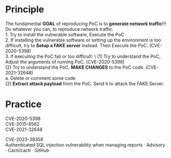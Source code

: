 # Principle
The fundamental **GOAL** of reproducing PoC is to **generate network traffic**!!! Do whatever you can, to reproduce network traffic.  \
	1. Try to install the vulnerable software,  Execute the PoC                                                                    \
	2. If installing the vulnerable software or setting up the environment is too difficult,  try to **Setup a FAKE server** instead.  Then Execute the PoC. (CVE-2020-5398)       \
	3. If executing the PoC fail or too difficult:                                                              \ 
	(1) Try to understand the PoC, Adjust the arguments of running PoC.  (CVE-2020-5398)                        \
	(2) Try to understand the PoC, **MAKE CHANGES** to the PoC code.  (CVE-2021-32648)                          \
		a. Delete or comment some code                                                                      \
	(2)  **Extract attack payload** from the PoC. Send it to attack the FAKE Server.                            


# Practice
CVE-2020-5398                    \
CVE-2015-8562                    \
CVE-2021-32648                   


CVE-2023-39358                   \
Authenticated SQL injection vulnerability when managing reports · Advisory · Cacti/cacti · GitHub
